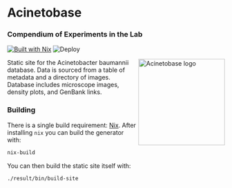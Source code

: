 # Acinetobase
### Compendium of Experiments in the Lab

[![Built with Nix](https://builtwithnix.org/badge.svg)](https://builtwithnix.org)
![Deploy](https://github.com/vibbits/acinetobase-static/actions/workflows/main.yml/badge.svg)

<img src="https://raw.githubusercontent.com/vibbits/acinetobase-static/master/static/logo.png" align="right" alt="Acinetobase logo" width="200" height="200" />

Static site for the Acinetobacter baumannii database. Data is sourced from a table of metadata and a directory of
images. Database includes microscope images, density plots, and GenBank links.

### Building
There is a single build requirement: [Nix](https://nixos.org/). After installing `nix` you can build the generator with:

```bash
nix-build
```

You can then build the static site itself with:

```bash
./result/bin/build-site
```
